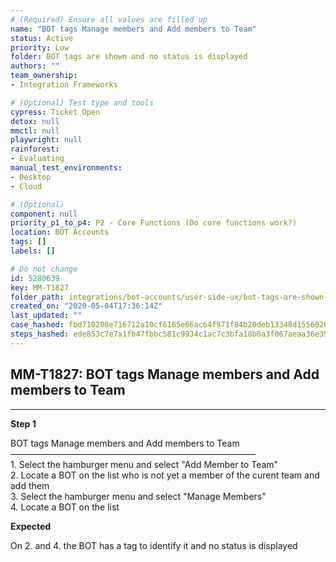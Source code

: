 ```yaml
---
# (Required) Ensure all values are filled up
name: "BOT tags Manage members and Add members to Team"
status: Active
priority: Low
folder: BOT tags are shown and no status is displayed
authors: ""
team_ownership: 
- Integration Frameworks

# (Optional) Test type and tools
cypress: Ticket Open
detox: null
mmctl: null
playwright: null
rainforest: 
- Evaluating
manual_test_environments: 
- Desktop
- Cloud

# (Optional)
component: null
priority_p1_to_p4: P2 - Core Functions (Do core functions work?)
location: BOT Accounts
tags: []
labels: []

# Do not change
id: 5280639
key: MM-T1827
folder_path: integrations/bot-accounts/user-side-ux/bot-tags-are-shown-and-no-status-is-displayed
created_on: "2020-05-04T17:36:14Z"
last_updated: ""
case_hashed: fbd710208e716712a10cf6165e66ac64f971f84b20deb13348d155602600e2c33d7e5c20d5581e9a0d0271fc6bed1678
steps_hashed: ede853c7e7a1fb47fbbc581c9934c1ac7c3bfa18b0a3f067aeaa36e393f57ea263fbcfc7331e65d4063f5f3304a8f2dd
---
```


## MM-T1827: BOT tags Manage members and Add members to Team

---

**Step 1**

BOT tags Manage members and Add members to Team\
————————————————————————————\
1\. Select the hamburger menu and select "Add Member to Team"\
2\. Locate a BOT on the list who is not yet a member of the curent team and add them\
3\. Select the hamburger menu and select "Manage Members"\
4\. Locate a BOT on the list

**Expected**

On 2. and 4. the BOT has a tag to identify it and no status is displayed
